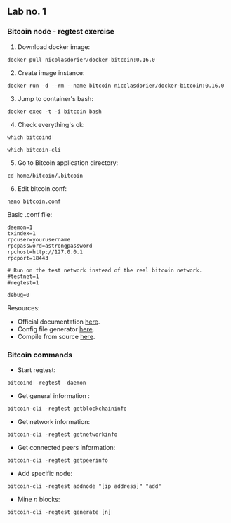## Lab no. 1
### Bitcoin node - regtest exercise


1. Download docker image:
```console 
docker pull nicolasdorier/docker-bitcoin:0.16.0
```

2. Create image instance: 
```console 
docker run -d --rm --name bitcoin nicolasdorier/docker-bitcoin:0.16.0
```

3. Jump to container's bash:
```console 
docker exec -t -i bitcoin bash
```

4. Check everything's ok:
```console 
which bitcoind
```

```console 
which bitcoin-cli
```

5. Go to Bitcoin application directory:
```console 
cd home/bitcoin/.bitcoin
```

6. Edit bitcoin.conf:
```console 
nano bitcoin.conf
```

Basic .conf file:
```
daemon=1
txindex=1
rpcuser=yourusername
rpcpassword=astrongpassword
rpchost=http://127.0.0.1
rpcport=18443

# Run on the test network instead of the real bitcoin network.
#testnet=1
#regtest=1

debug=0
```


Resources:

* Official documentation [here](https://bitcoin.org/en/developer-examples).  
* Config file generator [here](https://jlopp.github.io/bitcoin-core-config-generator).
* Compile from source [here](https://bitzuma.com/posts/compile-bitcoin-core-from-source-on-ubuntu/).


### Bitcoin commands

* Start regtest:
```
bitcoind -regtest -daemon
```

* Get general information :
```
bitcoin-cli -regtest getblockchaininfo
```

* Get network information:
```
bitcoin-cli -regtest getnetworkinfo
```

* Get connected peers information:
```
bitcoin-cli -regtest getpeerinfo
```

* Add specific node:
```
bitcoin-cli -regtest addnode "[ip address]" "add"
```

* Mine *n* blocks:
```
bitcoin-cli -regtest generate [n]
```







